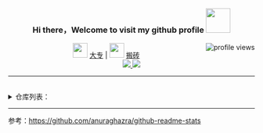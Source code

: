 <div align="center">

  <h3> Hi there，Welcome to visit my github profile <img src="https://media.giphy.com/media/mGcNjsfWAjY5AEZNw6/giphy.gif" width="50" /> </h3>

  <img align="right" src="https://komarev.com/ghpvc/?username=roy-lau&color=brightgreen" alt="profile views">

  <p>
    <img src="https://media.giphy.com/media/fYSnHlufseco8Fh93Z/giphy.gif" width="30" /> 
    <a href="http://hnzj.edu.cn/" alt="edu">大专</a> |
    
   <img src="https://media.giphy.com/media/WUlplcMpOCEmTGBtBW/giphy.gif" width="30" />
   <a href="https://github.com/roy-lau" alt="github">搬砖</a>

   <br />
   
  <a href="https://github.com/roy-lau">
      <img src="https://github-readme-stats.vercel.app/api?username=roy-lau&show_icons=true&theme=material-palenight&count_private=true" />
  </a>
  
   <a href="https://github.com/roy-lau">
    <img src="https://github-readme-stats.vercel.app/api/top-langs/?username=roy-lau&show_icons=true&theme=material-palenight&layout=compact" />
   </a>
   
  </p>
</div>

<hr />
<br />

<details>
 <summary>仓库列表：</summary>


> todo: 使用 github action 动态生成

  <a href="https://github.com/roy-lau/blog">
      <img src="https://github-readme-stats.vercel.app/api/pin/?username=roy-lau&repo=blog&theme=dark" />
  </a>

  <a href="https://github.com/roy-lau/web_list">
      <img src="https://github-readme-stats.vercel.app/api/pin/?username=roy-lau&repo=web_list&theme=radical" />
  </a>

<!--
  <a href="https://github.com/roy-lau/web_project">
      <img src="https://github-readme-stats.vercel.app/api/pin/?username=roy-lau&repo=web_project&theme=gruvbox&count_private=true" />
  </a>
-->

  <a href="https://github.com/roy-lau/nodejs">
      <img src="https://github-readme-stats.vercel.app/api/pin/?username=roy-lau&repo=nodejs&theme=merko" />
  </a>

  <a href="https://github.com/roy-lau/python_stu">
      <img src="https://github-readme-stats.vercel.app/api/pin/?username=roy-lau&repo=python_stu&theme=tokyonight" />
  </a>

  <a href="https://github.com/roy-lau/RSFroum">
      <img src="https://github-readme-stats.vercel.app/api/pin/?username=roy-lau&repo=RSFroum&theme=onedark" />
  </a>

  <a href="https://github.com/roy-lau/github-bigfiles">
      <img src="https://github-readme-stats.vercel.app/api/pin/?username=roy-lau&repo=github-bigfiles&theme=cobalt" />
  </a>

  <a href="https://github.com/roy-lau/tencentcloud-sls">
      <img src="https://github-readme-stats.vercel.app/api/pin/?username=roy-lau&repo=tencentcloud-sls&theme=synthwave" />
  </a>

  <a href="https://github.com/roy-lau/ng-apps">
      <img src="https://github-readme-stats.vercel.app/api/pin/?username=roy-lau&repo=ng-apps&theme=highcontrast" />
  </a>

  <a href="https://github.com/roy-lau/vue">
      <img src="https://github-readme-stats.vercel.app/api/pin/?username=roy-lau&repo=vue&theme=dracula" />
  </a>
  
</details>

<hr />

参考：https://github.com/anuraghazra/github-readme-stats


<!--
**roy-lau/roy-lau** is a ✨ _special_ ✨ repository because its `README.md` (this file) appears on your GitHub profile.

Here are some ideas to get you started:

- 🔭 I’m currently working on ...
- 🌱 I’m currently learning ...
- 👯 I’m looking to collaborate on ...
- 🤔 I’m looking for help with ...
- 💬 Ask me about ...
- 📫 How to reach me: ...
- 😄 Pronouns: ...
- ⚡ Fun fact: ...


-->
